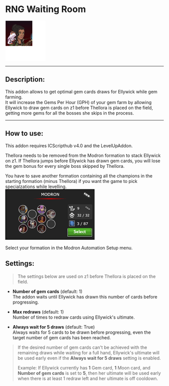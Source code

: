 # RNG Waiting Room

<p align="left">
<img alt="Ellywick" height="128" src="Images/Ellywick_portrait.png" width="128"/>
</p>

___

## Description:

This addon allows to get optimal gem cards draws for Ellywick while gem farming.  
It will increase the Gems Per Hour (GPH) of your gem farm by allowing Ellywick to draw gem cards on z1 before Thellora
is placed on the field, getting more gems for all the bosses she skips in the process.

___

## How to use:
This addon requires ICScripthub v4.0 and the LevelUpAddon.  

Thellora needs to be removed from the Modron formation to stack Ellywick on z1.
If Thellora jumps before Ellywick has drawn gem cards, you will lose the gem bonus for every single boss skipped by Thellora.  

You have to save another formation containing all the champions in the starting formation (minus Thellora) if you want the game to pick specialzations while levelling.  
<img alt="Advanced settings" src="Images/modron_formation.png"/>

Select your formation in the Modron Automation Setup menu.

## Settings:

####

>The settings below are used on z1 before Thellora is placed on the field.
> 
* **Number of gem cards** (default: 1)   
The addon waits until Ellywick has drawn this number of cards before progressing.


* **Max redraws** (default: 1)  
Number of times to redraw cards using Ellywick's ultimate.


* **Always wait for 5 draws** (default: True)  
Always waits for 5 cards to be drawn before progressing, even the target number of gem cards has been reached.

>If the desired number of gem cards can't be achieved with the remaining draws while waiting for a full hand,
> Ellywick's ultimate will be used early even if the **Always wait for 5 draws** setting is enabled.
> 
> Example: If Ellywick currently has **1** Gem card, **1** Moon card, and **Number of gem cards** is set to **5**, then her
> ultimate will be used early when there is at least 1 redraw left and her ultimate is off cooldown.